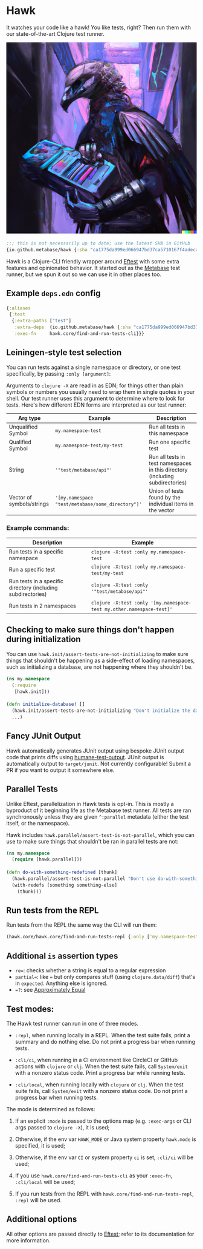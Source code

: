 # Hawk

It watches your code like a hawk! You like tests, right? Then run them with our state-of-the-art Clojure test runner.

![Test Hawk](https://github.com/metabase/hawk/raw/main/assets/test_hawk.png)

```clj
;;; this is not necessarily up to date; use the latest SHA in GitHub
{io.github.metabase/hawk {:sha "ca1775da999ed066947bd37ca5710167f4adecaa"}}
```

Hawk is a Clojure-CLI friendly wrapper around [Eftest](https://github.com/weavejester/eftest) with some extra features
and opinionated behavior. It started out as the [Metabase](https://github.com/metabase/metabase) test runner, but we
spun it out so we can use it in other places too.

## Example `deps.edn` config

```clj
{:aliases
 {:test
  {:extra-paths ["test"]
   :extra-deps  {io.github.metabase/hawk {:sha "ca1775da999ed066947bd37ca5710167f4adecaa"}}
   :exec-fn     hawk.core/find-and-run-tests-cli}}}
```

## Leiningen-style test selection

You can run tests against a single namespace or directory, or one test specifically, by passing `:only [argument]`:

Arguments to `clojure -X` are read in as EDN; for things other than plain symbols or numbers you usually need to wrap
them in single quotes in your shell. Our test runner uses this argument to determine where to look for tests. Here's
how different EDN forms are interpreted as our test runner:

| Arg type | Example | Description |
| --- | --- | --- |
| Unqualified Symbol | `my.namespace-test` | Run all tests in this namespace |
| Qualified Symbol | `my.namespace-test/my-test` | Run one specific test |
| String | `'"test/metabase/api"'` | Run all tests in test namespaces in this directory (including subdirectories) |
| Vector of symbols/strings | `'[my.namespace "test/metabase/some_directory"]'` | Union of tests found by the individual items in the vector |

### Example commands:

| Description | Example |
| --- | --- |
| Run tests in a specific namespace | `clojure -X:test :only my.namespace-test` |
| Run a specific test | `clojure -X:test :only my.namespace-test/my-test` |
| Run tests in a specific directory (including subdirectories) | `clojure -X:test :only '"test/metabase/api"'` |
| Run tests in 2 namespaces | `clojure -X:test :only '[my.namespace-test my.other.namespace-test]'` |


## Checking to make sure things don't happen during initialization

You can use `hawk.init/assert-tests-are-not-initializing` to make sure things that shouldn't be happening as a
side-effect of loading namespaces, such as initializing a database, are not happening where they shouldn't be.

```clj
(ns my.namespace
  (:require
   [hawk.init]))

(defn initialize-database! []
  (hawk.init/assert-tests-are-not-initializing "Don't initialize the database in a top-level form!")
  ...)
```

## Fancy JUnit Output

Hawk automatically generates JUnit output using bespoke JUnit output code that prints diffs using
[humane-test-output](https://github.com/pjstadig/humane-test-output). JUnit output is automatically output to
`target/junit`. Not currently configurable! Submit a PR if you want to output it somewhere else.

## Parallel Tests

Unlike Eftest, parallelization in Hawk tests is opt-in. This is mostly a byproduct of it beginning life as the
Metabase test runner. All tests are ran synchronously unless they are given `^:parallel` metadata (either the test
itself, or the namespace).

Hawk includes `hawk.parallel/assert-test-is-not-parallel`, which you can use to make sure things that shouldn't be ran
in parallel tests are not:

```clj
(ns my.namespace
  (require [hawk.parallel]))

(defn do-with-something-redefined [thunk]
  (hawk.parallel/assert-test-is-not-parallel "Don't use do-with-something-redefined inside parallel tests!")
  (with-redefs [something something-else]
    (thunk)))
```

## Run tests from the REPL

Run tests from the REPL the same way the CLI will run them:

```clj
(hawk.core/hawk.core/find-and-run-tests-repl {:only ['my.namespace-test]})
```

## Additional `is` assertion types

* `re=`: checks whether a string is equal to a regular expression
* `partial=`: like `=` but only compares stuff (using `clojure.data/diff`) that's in `expected`. Anything else is ignored.
* `=?`: see [Approximately Equal](/docs/approximately-equal.md)

## Test modes:

The Hawk test runner can run in one of three modes.

* `:repl`, when running locally in a REPL. When the test suite fails, print a summary and do nothing else. Do not
   print a progress bar when running tests.

* `:cli/ci`, when running in a CI environment like CircleCI or GitHub actions with `clojure` or `clj`. When the test
  suite fails, call `System/exit` with a nonzero status code. Print a progress bar while running tests.

* `:cli/local`, when running locally with `clojure` or `clj`. When the test suite fails, call `System/exit` with a
  nonzero status code. Do not print a progress bar when running tests.

The mode is determined as follows:

1. If an explicit `:mode` is passed to the options map (e.g. `:exec-args` or CLI args passed to `clojure -X`), it is
   used;

2. Otherwise, if the env var `HAWK_MODE` or Java system property `hawk.mode` is specified, it is used;

3. Otherwise, if the env var `CI` or system property `ci` is set, `:cli/ci` will be used;

4. If you use `hawk.core/find-and-run-tests-cli` as your `:exec-fn`, `:cli/local` will be used;

5. If you run tests from the REPL with `hawk.core/find-and-run-tests-repl`, `:repl` will be used.

## Additional options

All other options are passed directly to [Eftest](https://github.com/weavejester/eftest); refer to its documentation
for more information.

